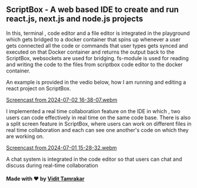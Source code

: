 ## ScriptBox - A web based IDE to create and run react.js, next.js and node.js projects

In this, terminal , code editor and a file editor is integrated in the playground which gets bridged to a docker container that spins up whenever a user gets connected all the code or commands that user types gets synced and executed on that Docker container and returns the output back to the ScriptBox,
websockets are used for bridging. fs-module is used for reading and writing the code to the files from scriptbox code editor to the docker container.

An example is provided in the vedio below, how I am running and editing a react project on ScriptBox.

[Screencast from 2024-07-02 16-38-07.webm](https://github.com/Vidittamrakar21/scriptbox_dockerimg/assets/114985411/437d67bc-f0cc-4b9e-a323-78d5eae9c4ea)

 I implemented a real time collaboration feature on the IDE in which , two users can code effectively in real time on the same code base. There is also a split screen feature in ScriptBox, where users can work on different files in real time collaboration and each can see one another's code on which they are working on.
 
[Screencast from 2024-07-01 15-28-32.webm](https://github.com/Vidittamrakar21/scriptbox_dockerimg/assets/114985411/7e0e6160-e497-472d-ba42-ce37cae0c4c4)

A chat system is integrated in the code editor so that users can chat and discuss during real-time collaboration

#### Made with ❤️ by <a href="https://www.linkedin.com/in/vidit-tamrakar-877a58249/">Vidit Tamrakar</a>
